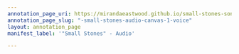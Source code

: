```yaml
---
annotation_page_uri: https://mirandaeastwood.github.io/small-stones-sonic-layers/annotations/-small-stones-audio-canvas-1-voice.json
annotation_page_slug: "-small-stones-audio-canvas-1-voice"
layout: annotation_page
manifest_label: '"Small Stones" - Audio'

---
```

